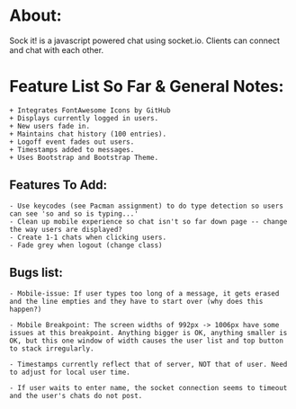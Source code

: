 # About:
Sock it! is a javascript powered chat using socket.io. Clients can connect and chat with each other.

# Feature List So Far & General Notes:
	+ Integrates FontAwesome Icons by GitHub
	+ Displays currently logged in users.
	+ New users fade in.
	+ Maintains chat history (100 entries).
	+ Logoff event fades out users.
	+ Timestamps added to messages.
	+ Uses Bootstrap and Bootstrap Theme.

## Features To Add:

	- Use keycodes (see Pacman assignment) to do type detection so users
	can see 'so and so is typing...'
	- Clean up mobile experience so chat isn't so far down page -- change the way users are displayed?
	- Create 1-1 chats when clicking users.
	- Fade grey when logout (change class)

## Bugs list:
	- Mobile-issue: If user types too long of a message, it gets erased and the line empties and they have to start over (why does this happen?)

	- Mobile Breakpoint: The screen widths of 992px -> 1006px have some issues at this breakpoint. Anything bigger is OK, anything smaller is OK, but this one window of width causes the user list and top button to stack irregularly.

	- Timestamps currently reflect that of server, NOT that of user. Need to adjust for local user time.

	- If user waits to enter name, the socket connection seems to timeout and the user's chats do not post.
